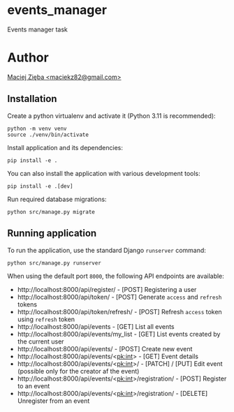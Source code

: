 # events_manager

Events manager task


# Author
[Maciej Zięba \<maciekz82@gmail.com\>](https://github.com/maciekz)


## Installation

Create a python virtualenv and activate it (Python 3.11 is recommended):

```
python -m venv venv
source ./venv/bin/activate
```

Install application and its dependencies:

```
pip install -e .
```

You can also install the application with various development tools:

```
pip install -e .[dev]
```

Run required database migrations:

```
python src/manage.py migrate
```


## Running application

To run the application, use the standard Django `runserver` command:

```
python src/manage.py runserver
```

When using the default port `8000`, the following API endpoints are available:

 * http://localhost:8000/api/register/ - [POST] Registering a user
 * http://localhost:8000/api/token/ - [POST] Generate `access` and `refresh` tokens
 * http://localhost:8000/api/token/refresh/ - [POST] Refresh `access` token using `refresh` token
 * http://localhost:8000/api/events - [GET] List all events
 * http://localhost:8000/api/events/my_list - [GET] List events created by the current user
 * http://localhost:8000/api/events/ - [POST] Create new event
 * http://localhost:8000/api/events/<<pk:int>> - [GET] Event details
 * http://localhost:8000/api/events/<<pk:int>>/ - [PATCH] / [PUT] Edit event (possible only for the creator af the event)
 * http://localhost:8000/api/events/<<pk:int>>/registration/ - [POST] Register to an event
 * http://localhost:8000/api/events/<<pk:int>>/registration/ - [DELETE] Unregister from an event
